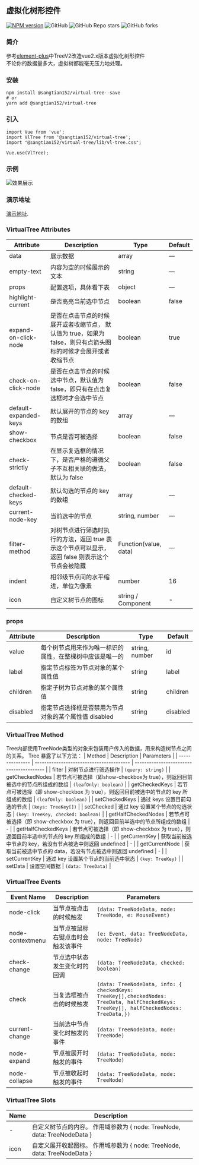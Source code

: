 
## 虚拟化树形控件

[![NPM version](https://img.shields.io/npm/v/@sangtian152/virtual-tree)](https://www.npmjs.com/package/@sangtian152/virtual-tree)
![GitHub](https://img.shields.io/github/license/sangtian152/virtual-tree)
![GitHub Repo stars](https://img.shields.io/github/stars/sangtian152/virtual-tree?style=social)
![GitHub forks](https://img.shields.io/github/forks/sangtian152/virtual-tree?style=social)

### 简介
参考[element-plus](https://element-plus.gitee.io/zh-CN/)中TreeV2改造vue2.x版本虚拟化树形控件  
不论你的数据量多大，虚拟树都能毫无压力地处理。

### 安装
```
npm install @sangtian152/virtual-tree--save
# or 
yarn add @sangtian152/virtual-tree
```

### 引入
```
import Vue from 'vue';
import VlTree from '@sangtian152/virtual-tree';
import "@sangtian152/virtual-tree/lib/vl-tree.css";

Vue.use(VlTree);
```

### 示例
![效果展示](https://oscimg.oschina.net/oscnet/up-e799b0034ca79ae45676ac5522c1593dff8.gif)


### 演示地址

[演示地址](https://sangtian152.github.io/virtual-tree/zh/demo/).



### VirtualTree Attributes

| Attribute             | Description                                                                                                                                  | Type                  | Default |
| --------------------- | -------------------------------------------------------------------------------------------------------------------------------------------- | --------------------- | ------- |
| data                  | 展示数据                                                                                                                                    | array                 | —       |
| empty-text            | 内容为空的时候展示的文本                                                                                                             | string                | —       |
| props                 | 配置选项，具体看下表                                                                                               | object                | —       |
| highlight-current     | 是否高亮当前选中节点                                                                                                          | boolean               | false   |
| expand-on-click-node  | 是否在点击节点的时候展开或者收缩节点， 默认值为 true，如果为 false，则只有点箭头图标的时候才会展开或者收缩节点   | boolean               | true    |
| check-on-click-node   | 是否在点击节点的时候选中节点，默认值为 false，即只有在点击复选框时才会选中节点 | boolean               | false   |
| default-expanded-keys | 默认展开的节点的 key 的数组                                                                                                    | array                 | —       |
| show-checkbox         | 节点是否可被选择                                                                                                               | boolean               | false   |
| check-strictly        | 在显示复选框的情况下，是否严格的遵循父子不互相关联的做法，默认为 false                                        | boolean               | false   |
| default-checked-keys  | 默认勾选的节点的 key 的数组                                                                                                     | array                 | —       |
| current-node-key      | 当前选中的节点                                                                                                               | string, number        | —       |
| filter-method         | 对树节点进行筛选时执行的方法，返回 true 表示这个节点可以显示， 返回 false 则表示这个节点会被隐藏                            | Function(value, data) | —       |
| indent                |相邻级节点间的水平缩进，单位为像素                                                                                 | number                | 16      |
| icon                  | 自定义树节点的图标                                                                                                                       | string / Component    | -       |

### props

| Attribute | Description                                                                          | Type           | Default  |
| --------- | ------------------------------------------------------------------------------------ | -------------- | -------- |
| value     | 每个树节点用来作为唯一标识的属性，在整棵树中应该是唯一的 | string, number | id       |
| label     | 指定节点标签为节点对象的某个属性值                         | string         | label    |
| children  | 指定子树为节点对象的某个属性值                              | string         | children |
| disabled  | 指定节点选择框是否禁用为节点对象的某个属性值 disabled           | string         | disabled |

### VirtualTree Method

Tree内部使用TreeNode类型的对象来包装用户传入的数据，用来构造树节点之间的关系。 Tree 暴露了以下方法：
| Method | Description | Parameters |
| --------------- | ---------------------------------------- | ---------------------------------------- |
| filter | 对树节点进行筛选操作 | `(query: string)` |
| getCheckedNodes | 若节点可被选择（即show-checkbox为 true），则返回目前被选中的节点所组成的数组 | `(leafOnly: boolean)` |
| getCheckedKeys | 若节点可被选择（即 show-checkbox 为 true），则返回目前被选中的节点的 key 所组成的数组 | `(leafOnly: boolean)` |
| setCheckedKeys | 通过 keys 设置目前勾选的节点 | `(keys: TreeKey[])` |
| setChecked | 通过 key 设置某个节点的勾选状态 | `(key: TreeKey, checked: boolean)` |
| getHalfCheckedNodes | 若节点可被选择（即 show-checkbox 为 true），则返回目前半选中的节点所组成的数组 | - |
| getHalfCheckedKeys | 若节点可被选择（即 show-checkbox 为 true），则返回目前半选中的节点的 key 所组成的数组 | - |
| getCurrentKey | 获取当前被选中节点的 key，若没有节点被选中则返回 undefined | - |
| getCurrentNode | 获取当前被选中节点的 data，若没有节点被选中则返回 undefined | - |
| setCurrentKey | 通过 key 设置某个节点的当前选中状态 | `(key: TreeKey)` |
| setData | 设置空间数据 | `(data: TreeData)` |

### VirtualTree Events

| Event Name       | Description                                          | Parameters                                                                                                                              |
| ---------------- | ---------------------------------------------------- | --------------------------------------------------------------------------------------------------------------------------------------- |
| node-click       | 当节点被点击的时候触发                      | `(data: TreeNodeData, node: TreeNode, e: MouseEvent)`                                                                                   |
| node-contextmenu | 当节点被鼠标右键点击时会触发该事件      | `(e: Event, data: TreeNodeData, node: TreeNode)`                                                                                        |
| check-change     | 节点选中状态发生变化时的回调 | `(data: TreeNodeData, checked: boolean)`                                                                                                |
| check            | 当复选框被点击的时候触发       | `(data: TreeNodeData, info: { checkedKeys: TreeKey[],checkedNodes: TreeData, halfCheckedKeys: TreeKey[], halfCheckedNodes: TreeData,})` |
| current-change   | 当前选中节点变化时触发的事件                   | `(data: TreeNodeData, node: TreeNode)`                                                                                                  |
| node-expand      | 节点被展开时触发的事件                      | `(data: TreeNodeData, node: TreeNode)`                                                                                                  |
| node-collapse    | 节点被收起时触发的事件                     | `(data: TreeNodeData, node: TreeNode)`                                                                                                  |

### VirtualTree Slots

| Name | Description                                                                                    |
| ---- | ---------------------------------------------------------------------------------------------- |
| -    | 自定义树节点的内容。 作用域参数为 { node: TreeNode, data: TreeNodeData } |
| icon    | 自定义展开收起图标。 作用域参数为 { node: TreeNode, data: TreeNodeData } |


